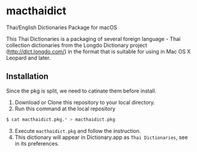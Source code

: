 # macthaidict
Thai/English Dictionaries Package for macOS 

This Thai Dictionaries is a packaging of several foreign language - Thai collection dictionaries from the Longdo Dictionary project (http://dict.longdo.com/) in the format that is suitable for using in Mac OS X Leopard and later. 

## Installation
Since the pkg is split, we need to catinate them before install.
1. Download or Clone this repository to your local directory.
2. Run this command at the local repository
  ```bash
  $ cat macthaidict.pkg.* > macthaidict.pkg
  ```
3. Execute `macthaidict.pkg` and follow the instruction.
4. This dictionary will appear in Dictionary.app as `Thai Dictionaries`, see in its preferences.
